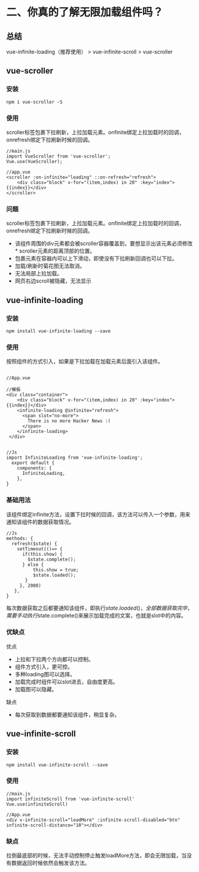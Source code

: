 # 二、你真的了解无限加载组件吗？

## 总结
vue-infinite-loading（推荐使用） > vue-infinite-scroll > vue-scroller

## vue-scroller
### 安装
```
npm i vue-scroller -S
```
### 使用
scroller标签包裹下拉刷新，上拉加载元素。onfinite绑定上拉加载时的回调，onrefresh绑定下拉刷新时候的回调。
```
//main.js 
import VueScroller from 'vue-scroller';
Vue.use(VueScroller);
 
//app.vue
<scroller :on-infinite="loading" ::on-refresh="refresh">
    <div class="block" v-for="(item,index) in 20" :key="index">{{index}}</div>
</scroller>
```

### 问题
scroller标签包裹下拉刷新，上拉加载元素。onfinite绑定上拉加载时的回调，onrefresh绑定下拉刷新时候的回调。

* 该组件周围的div元素都会被scroller容器覆盖到，要想显示出该元素必须修改* scroller元素的距离顶部的位置。
* 包裹元素在容器内可以上下滑动，即使没有下拉刷新回调也可以下拉。
* 加载/刷新时菊花图无法取消。
* 无法局部上拉加载。
* 网页右边scroll被隐藏，无法显示

## vue-infinite-loading

### 安装
```
npm install vue-infinite-loading --save
```

### 使用
按照组件的方式引入，如果是下拉加载在加载元素后面引入该组件。

```

//App.vue

//模板
<div class="container">
    <div class="block" v-for="(item,index) in 20" :key="index">{{index}}</div>
    <infinite-loading @infinite="refresh">
      <span slot="no-more">
        There is no more Hacker News :(
      </span>
    </infinite-loading>
 </div>
 
 
//Js
import InfiniteLoading from 'vue-infinite-loading';
  export default {
    components: {
      InfiniteLoading,
    },
}
```
### 基础用法
该组件绑定infinite方法，设置下拉时候的回调，该方法可以传入一个参数，用来通知该组件的数据获取情况。

```
//Js
methods: {
  refresh($state) {
    setTimeout(()=> {
      if(this.show) {
        $state.complete();
      } else {
          this.show = true;
          $state.loaded();
       }
     }, 2000)
   },
}
```
每次数据获取之后都要通知该组件，即执行$state.loaded()，全部数据获取完毕，需要手动执行$state.complete()来展示加载完成的文案，也就是slot中的内容。

### 优缺点
优点
* 上拉和下拉两个方向都可以控制。
* 组件方式引入，更可控。
* 多种loading图可以选择。
* 加载完成时组件可以slot进去，自由度更高。
* 加载图可以隐藏。

缺点
* 每次获取到数据都要通知该组件，稍显复杂。

## vue-infinite-scroll

### 安装

```
npm install vue-infinite-scroll --save
```
### 使用
```
//main.js
import infiniteScroll from 'vue-infinite-scroll'
Vue.use(infiniteScroll)
 
//App.vue
<div v-infinite-scroll="loadMore" :infinite-scroll-disabled="btn" infinite-scroll-distance="10"></div>
```
### 缺点
拉倒最底部的时候，无法手动控制停止触发loadMore方法，即会无限加载，当没有数据返回时候依然会触发该方法。

